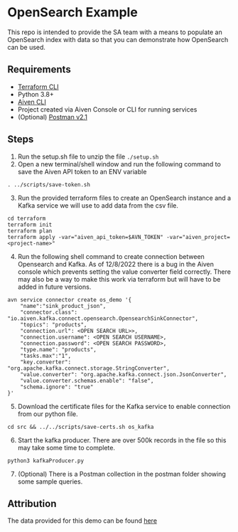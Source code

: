 # OpenSearch Example

This repo is intended to provide the SA team with a means to populate an OpenSearch index with data so that you can demonstrate how OpenSearch can be used.

## Requirements

- [Terraform CLI](https://developer.hashicorp.com/terraform/tutorials/aws-get-started/install-cli)
- Python 3.8+
- [Aiven CLI](https://docs.aiven.io/docs/tools/cli.html)
- Project created via Aiven Console or CLI for running services
- (Optional) [Postman v2.1](https://www.postman.com/downloads/)


## Steps
1. Run the setup.sh file to unzip the file ``` ./setup.sh ```
2. Open a new terminal/shell window and run the following command to save the Aiven API token to an ENV variable
```
. ../scripts/save-token.sh
```
3. Run the provided terraform files to create an OpenSearch instance and a Kafka service we will use to add data from the csv file.
```
cd terraform
terraform init
terraform plan
terraform apply -var="aiven_api_token=$AVN_TOKEN" -var="aiven_project=<project-name>"
```
4. Run the following shell command to create connection between Opensearch and Kafka. As of 12/8/2022 there is a bug in the Aiven console which prevents setting the value converter field correctly. There may also be a way to make this work via terraform but will have to be added in future versions.
```
avn service connector create os_demo '{
    "name":"sink_product_json",
    "connector.class": "io.aiven.kafka.connect.opensearch.OpensearchSinkConnector",
    "topics": "products",
    "connection.url": <OPEN SEARCH URL>>,
    "connection.username": <OPEN SEARCH USERNAME>,
    "connection.password": <OPEN SEARCH PASSWORD>,
    "type.name": "products",
    "tasks.max":"1",
    "key.converter": "org.apache.kafka.connect.storage.StringConverter",
    "value.converter": "org.apache.kafka.connect.json.JsonConverter",
    "value.converter.schemas.enable": "false",
    "schema.ignore": "true"
}'
```
5. Download the certificate files for the Kafka service to enable connection from our python file.
```
cd src && ../../scripts/save-certs.sh os_kafka
```
6. Start the kafka producer.  There are over 500k records in the file so this may take some time to complete.
```
python3 kafkaProducer.py
```
7. (Optional) There is a Postman collection in the postman folder showing some sample queries.

## Attribution
The data provided for this demo can be found [here](https://www.kaggle.com/datasets/thedevastator/product-prices-and-sizes-from-walmart-grocery?resource=download)
